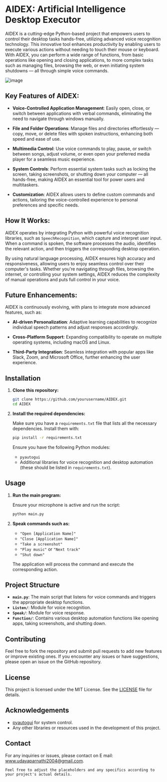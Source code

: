 # AIDEX: Artificial Intelligence Desktop Executor

AIDEX is a cutting-edge Python-based project that empowers users to control their desktop tasks hands-free, utilizing advanced voice recognition technology. This innovative tool enhances productivity by enabling users to execute various actions without needing to touch their mouse or keyboard. With AIDEX, you can perform a wide range of functions, from basic operations like opening and closing applications, to more complex tasks such as managing files, browsing the web, or even initiating system shutdowns — all through simple voice commands.

![image](https://github.com/user-attachments/assets/d2a4bc6e-6163-4bdd-acaa-e479fddbfaf2)

## Key Features of AIDEX:

- **Voice-Controlled Application Management**: Easily open, close, or switch between applications with verbal commands, eliminating the need to navigate through windows manually.
  
- **File and Folder Operations**: Manage files and directories effortlessly — copy, move, or delete files with spoken instructions, enhancing both speed and ease of use.

- **Multimedia Control**: Use voice commands to play, pause, or switch between songs, adjust volume, or even open your preferred media player for a seamless music experience.

- **System Controls**: Perform essential system tasks such as locking the screen, taking screenshots, or shutting down your computer — all hands-free, making AIDEX an essential tool for power users and multitaskers.

- **Customization**: AIDEX allows users to define custom commands and actions, tailoring the voice-controlled experience to personal preferences and specific needs.

## How It Works:

AIDEX operates by integrating Python with powerful voice recognition libraries, such as `SpeechRecognition`, which capture and interpret user input. When a command is spoken, the software processes the audio, identifies the relevant action, and then triggers the corresponding desktop operation.

By using natural language processing, AIDEX ensures high accuracy and responsiveness, allowing users to enjoy seamless control over their computer's tasks. Whether you're navigating through files, browsing the internet, or controlling your system settings, AIDEX reduces the complexity of manual operations and puts full control in your voice.

## Future Enhancements:

AIDEX is continuously evolving, with plans to integrate more advanced features, such as:

- **AI-driven Personalization**: Adaptive learning capabilities to recognize individual speech patterns and adjust responses accordingly.

- **Cross-Platform Support**: Expanding compatibility to operate on multiple operating systems, including macOS and Linux.

- **Third-Party Integration**: Seamless integration with popular apps like Slack, Zoom, and Microsoft Office, further enhancing the user experience.

## Installation

1. **Clone this repository:**

   ```bash
   git clone https://github.com/yourusername/AIDEX.git
   cd AIDEX
   ```

2. **Install the required dependencies:**

   Make sure you have a `requirements.txt` file that lists all the necessary dependencies. Install them with:

   ```bash
   pip install -r requirements.txt
   ```

   Ensure you have the following Python modules:

   - `pyautogui`
   - Additional libraries for voice recognition and desktop automation (these should be listed in `requirements.txt`).

## Usage

1. **Run the main program:**

   Ensure your microphone is active and run the script:

   ```bash
   python main.py
   ```

2. **Speak commands such as:**

   - `"Open [Application Name]"`
   - `"Close [Application Name]"`
   - `"Take a screenshot"`
   - `"Play music"` or `"Next track"`
   - `"Shut down"`

   The application will process the command and execute the corresponding action.

## Project Structure

- **`main.py`**: The main script that listens for voice commands and triggers the appropriate desktop functions.
- **`Listen/`**: Module for voice recognition.
- **`Speak/`**: Module for voice response.
- **`Function/`**: Contains various desktop automation functions like opening apps, taking screenshots, and shutting down.

## Contributing

Feel free to fork the repository and submit pull requests to add new features or improve existing ones. If you encounter any issues or have suggestions, please open an issue on the GitHub repository.

## License

This project is licensed under the MIT License. See the [LICENSE](LICENSE) file for details.

## Acknowledgements

- [pyautogui](https://pyautogui.readthedocs.io/en/latest/) for system control.
- Any other libraries or resources used in the development of this project.

## Contact

For any inquiries or issues, please contact on E mail: www.udayaparnathi2004@gmail.com.
```
Feel free to adjust the placeholders and any specifics according to your project's actual details.
